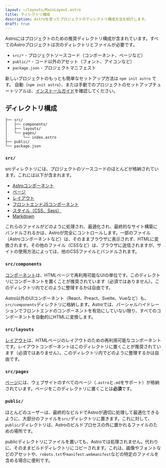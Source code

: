 ```yaml
---
layout: ~/layouts/MainLayout.astro
title: ディレクトリ構成
description: Astroを使ったプロジェクトのディレクトリ構成方法を紹介します。
draft: true
---
```


Astroにはプロジェクトのための推奨ディレクトリ構成が含まれています。すべてのAstroプロジェクトは次のディレクトリとファイルが必要です。

- `src/*` - プロジェクトソースコード（コンポーネント、ページなど）
- `public/*` - コード以外のアセット（フォント、アイコンなど）
- `package.json` - プロジェクトマニフェスト

新しいプロジェクトのもっとも簡単なセットアップ方法は `npm init astro` です。
自動（`npm init astro`）、または手動でのプロジェクトのセットアップチュートリアルは、[インストールガイド](/ja/installation)を確認してください。

## ディレクトリ構成

```
├── src/
│   ├── components/
│   ├── layouts/
│   └── pages/
│       └── index.astro
├── public/
└── package.json
```

### `src/`

srcディレクトリには、プロジェクトのソースコードのほとんどが格納されています。これには以下が含まれます。

- [Astroコンポーネント](/en/core-concepts/astro-components)
- [ページ](/en/core-concepts/astro-pages)
- [レイアウト](/en/core-concepts/layouts)
- [フロントエンドJSコンポーネント](/en/core-concepts/framework-components)
- [スタイル（CSS、Sass）](/en/guides/styling)
- [Markdown](/en/guides/markdown-content)

これらのファイルがどのように処理され、最適化され、最終的なサイト構築にバンドルされるかは、Astroが完全にコントロールします。一部のファイル（Astroコンポーネントなど）は、そのままブラウザに表示されず、HTMLに変換されます。その他のファイル（CSSなど）は、ブラウザに送信されますが、サイトの使用方法によっては、他のCSSファイルとバンドルされます。

### `src/components`

[コンポーネント](/en/core-concepts/astro-components)は、HTMLページで再利用可能なUIの単位です。このディレクトリにコンポーネントを置くことが推奨されています（必須ではありません）。このディレクトリ内でどのように整理するかは自由です。

Astro以外のUIコンポーネント（React、Preact、Svelte、Vueなど）も、`src/components`ディレクトリに格納します。Astroでは、パーシャルハイドレーションでフロントエンドのコンポーネントを有効にしていない限り、すべてのコンポーネントを自動的にHTMLに変換します。

### `src/layouts`

[レイアウト](/en/core-concepts/layouts)は、HTMLページのレイアウトのための再利用可能なコンポーネントです。レイアウトコンポーネントはこのディレクトリに置くことが推奨されています（必須ではありません）。このディレクトリ内でどのように整理するかは自由です。

### `src/pages`

[ページ](/en/core-concepts/astro-pages)には、ウェブサイトのすべてのページ（`.astro`と`.md`をサポート）が格納されています。ページをこのディレクトリに置くことは**必須**です。

### `public/`

ほとんどのユーザーは、最終的なビルドでAstroが適切に処理して最適化できるように、大部分のファイルを`src/`ディレクトリに置きます。これに対して、`public/`ディレクトリは、Astroのビルドプロセスの外に置かれるファイルのための場所です。

publicディレクトリにファイルを置いても、Astroでは処理されません。代わりに、そのままビルドディレクトリにコピーされます。これは、画像やフォントなどのアセットや、`robots.txt`や`manifest.webmanifest`などの特定のファイルを含める場合に便利です。
